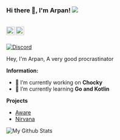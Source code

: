 ### Hi there 👋, I'm Arpan! ![](https://komarev.com/ghpvc/?username=ftpskid)

<br/>
<a href="https://discord.com/users/928535547184574495" target="_blank" >
    <img align ="left" alt="Arpan's Discord" width="22px" src ="https://cdn.jsdelivr.net/npm/simple-icons@v3/icons/discord.svg" />
  </a>
  <a href="https://github.com/arpancodez" target="_blank">
    <img align ="left" alt="Arpan's Github " width="22px" src ="https://cdn.jsdelivr.net/npm/simple-icons@v3/icons/github.svg" />
  </a>

![]()

<br/>

<!-- ![Discord](https://discord.c99.nl/widget/theme-3/836471571786104873.png) -->
<a href="https://discord.com/users/928535547184574495">
<img src="https://discord.c99.nl/widget/theme-3/928535547184574495.png" alt="Discord"/>
</a>

Hey, I'm Arpan, A very good procrastinator

 **Information:**

- 🔭 I’m currently working on  **Chocky**
- 🌱 I’m currently learning  **Go and Kotlin**

**Projects**

- [Aware](https://awarebot.pro/)
- [Nirvana](https://top.gg/bot/104468839005966396)

<img alt="My Github Stats" src="https://github-readme-stats.vercel.app/api?username=arpancodez&show_icons=true&hide_border=true&theme=tokyonight&count_private=true&hide=stars" />
